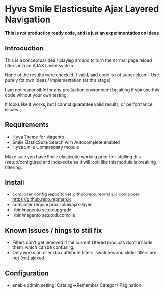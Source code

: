 # Hyva Smile Elasticsuite Ajax Layered Navigation

**This is not production ready code, and is just an experimentation on ideas** 

## Introduction

This is a conceptual idea / playing around to turn the normal page reload filters into an AJAX based system

None of the results were checked if valid, and code is not super clean - Use purely for own ideas / implementation (at this stage)

I am not responsible for any production environment breaking if you use this code without your own testing.

It looks like it works, but I cannot guarantee valid results, or performance issues


## Requirements

* Hyva Theme for Magento
* Smile ElasticSuite Search with Autocomplete enabled
* Hyva Smile Compatibility module

Make sure you have Smile elasticuite working prior to installing this (setup/configured and indexed) else it will look like this module is breaking filtering.

## Install

* composer config repositories.github.repo.repman.io composer https://github.repo.repman.io
* composer require proxi-blue/ajax-layer
* ./bin/magento setup:upgrade
* ./bin/magento setup:di:compile

## Known Issues / hings to still fix

* Filters don't get removed if the current filtered products don't include them, which can be confusing.
* Only works on checkbox attribute filters, swatches and slider filters are not (yet) ajaxed

## Configuration

* enable admin setting: Catalog->Remember Category Pagination

